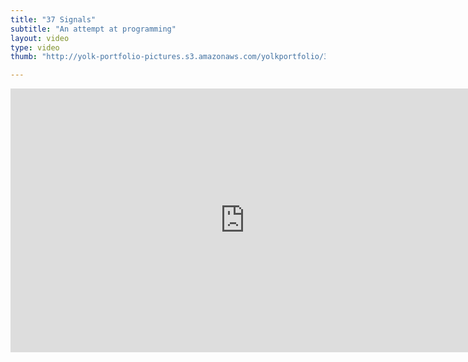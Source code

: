 ```yaml
---
title: "37 Signals"
subtitle: "An attempt at programming"
layout: video
type: video
thumb: "http://yolk-portfolio-pictures.s3.amazonaws.com/yolkportfolio/37signals.png"

---
```


<iframe src="http://player.vimeo.com/video/22535840?title=0&amp;byline=0&amp;portrait=0&amp;autoplay=0" width="750" height="422" frameborder="0"></iframe>
